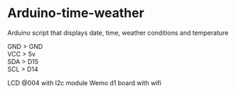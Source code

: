 # Arduino-time-weather
Arduino script that displays date, time, weather conditions and temperature

GND > GND   
VCC > 5v    
SDA > D15   
SCL > D14   

LCD @004 with l2c module
Wemo d1 board with wifi
